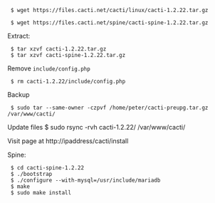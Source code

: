      $ wget https://files.cacti.net/cacti/linux/cacti-1.2.22.tar.gz

     $ wget https://files.cacti.net/spine/cacti-spine-1.2.22.tar.gz

Extract:

     $ tar xzvf cacti-1.2.22.tar.gz
     $ tar xzvf cacti-spine-1.2.22.tar.gz

Remove `include/config.php`

     $ rm cacti-1.2.22/include/config.php

Backup 

     $ sudo tar --same-owner -czpvf /home/peter/cacti-preupg.tar.gz /var/www/cacti/

Update files
     $ sudo rsync -rvh cacti-1.2.22/ /var/www/cacti/

Visit page at http://ipaddress/cacti/install

Spine:

     $ cd cacti-spine-1.2.22
     $ ./bootstrap
     $ ./configure --with-mysql=/usr/include/mariadb
     $ make
     $ sudo make install